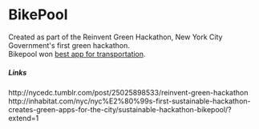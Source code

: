 <h1>BikePool</h1>

Created as part of the Reinvent Green Hackathon, New York City Government's first green hackathon. <br>
Bikepool won [best app for transportation]( http://inhabitat.com/nyc/nyc%E2%80%99s-first-sustainable-hackathon-creates-green-apps-for-the-city/sustainable-hackathon-bikepool/?extend=1).


<h5>Links</h5>
http://nycedc.tumblr.com/post/25025898533/reinvent-green-hackathon<br>
http://inhabitat.com/nyc/nyc%E2%80%99s-first-sustainable-hackathon-creates-green-apps-for-the-city/sustainable-hackathon-bikepool/?extend=1
